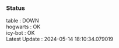 ### Status


table : DOWN  
hogwarts : OK  
icy-bot : OK  
Latest Update : 2024-05-14 18:10:34.079019
